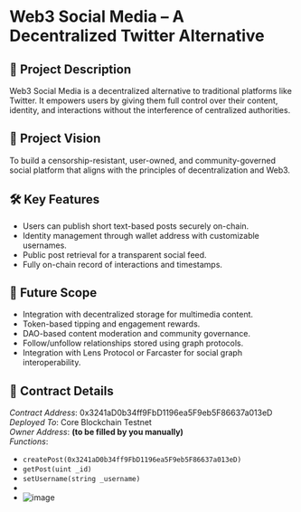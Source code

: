 # Web3 Social Media – A Decentralized Twitter Alternative

## 📄 Project Description
Web3 Social Media is a decentralized alternative to traditional platforms like Twitter. It empowers users by giving them full control over their content, identity, and interactions without the interference of centralized authorities.

## 🎯 Project Vision
To build a censorship-resistant, user-owned, and community-governed social platform that aligns with the principles of decentralization and Web3.

## 🛠️ Key Features
- Users can publish short text-based posts securely on-chain.
- Identity management through wallet address with customizable usernames.
- Public post retrieval for a transparent social feed.
- Fully on-chain record of interactions and timestamps.

## 🔭 Future Scope
- Integration with decentralized storage for multimedia content.
- Token-based tipping and engagement rewards.
- DAO-based content moderation and community governance.
- Follow/unfollow relationships stored using graph protocols.
- Integration with Lens Protocol or Farcaster for social graph interoperability.

## 📜 Contract Details
_Contract Address_: 0x3241aD0b34ff9FbD1196ea5F9eb5F86637a013eD
_Deployed To_: Core Blockchain Testnet  
_Owner Address_: **(to be filled by you manually)**  
_Functions_:
- `createPost(0x3241aD0b34ff9FbD1196ea5F9eb5F86637a013eD)`
- `getPost(uint _id)`
- `setUsername(string _username)`
-
- ![image](https://github.com/user-attachments/assets/0ce3f6a4-b283-4e76-9113-6d526ce6b4fa)

